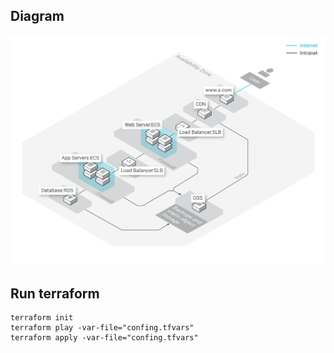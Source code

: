 ## Diagram
![Diagram](./22.1.png "accelerated-content-delivery")



## Run terraform
 ```
terraform init
terraform play -var-file="confing.tfvars"
terraform apply -var-file="confing.tfvars"
```
